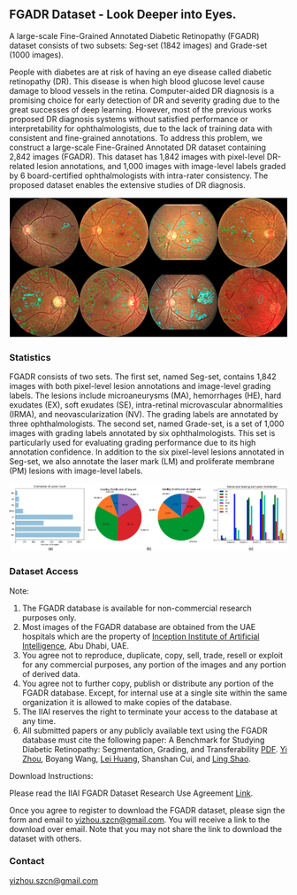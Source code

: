 ## FGADR Dataset - Look Deeper into Eyes.

A large-scale Fine-Grained Annotated Diabetic Retinopathy (FGADR) dataset consists of two subsets: Seg-set (1842 images) and Grade-set (1000 images).

People with diabetes are at risk of having an eye disease called diabetic retinopathy (DR). This disease is when high blood glucose level cause damage to blood vessels in the retina. Computer-aided DR diagnosis is a promising choice for early detection of DR and severity grading due to the great successes of deep learning. However, most of the previous works proposed DR diagnosis systems without satisfied performance or interpretability for ophthalmologists, due to the lack of training data with consistent and fine-grained annotations. To address this problem, we construct a large-scale Fine-Grained Annotated DR dataset containing 2,842 images (FGADR). This dataset has 1,842 images with pixel-level DR-related lesion annotations, and 1,000 images with image-level labels graded by 6 board-certified ophthalmologists with intra-rater consistency. The proposed dataset enables the extensive studies of DR diagnosis.

<img src="https://raw.githubusercontent.com/csyizhou/FGADR/gh-pages/img/FGADR_Annotation.png" />  

### Statistics

FGADR consists of two sets. The first set, named Seg-set, contains 1,842 images with both pixel-level lesion annotations and image-level grading labels. The lesions include microaneurysms (MA), hemorrhages (HE), hard exudates (EX), soft exudates (SE), intra-retinal microvascular abnormalities (IRMA), and neovascularization (NV). The grading labels are annotated by three ophthalmologists. The second set, named Grade-set, is a set of 1,000 images with grading labels annotated by six ophthalmologists. This set is particularly used for evaluating grading performance due to its high annotation confidence. In addition to the six pixel-level lesions annotated in Seg-set, we also annotate the laser mark (LM) and proliferate membrane (PM) lesions with image-level labels.

<img src="https://raw.githubusercontent.com/csyizhou/FGADR/gh-pages/img/FGADR_Statistics.png" />  

### Dataset Access

Note:
1. The FGADR database is available for non-commercial research purposes only.
2. Most images of the FGADR database are obtained from the UAE hospitals which are the property of [Inception Institute of Artificial Intelligence](http://www.inceptioniai.org/), Abu Dhabi, UAE.
3. You agree not to reproduce, duplicate, copy, sell, trade, resell or exploit for any commercial purposes, any portion of the images and any portion of derived data.
4. You agree not to further copy, publish or distribute any portion of the FGADR database. Except, for internal use at a single site within the same organization it is allowed to make copies of the database.
5. The IIAI reserves the right to terminate your access to the database at any time.
6. All submitted papers or any publicly available text using the FGADR database must cite the following paper:
A Benchmark for Studying Diabetic Retinopathy: Segmentation, Grading, and Transferability [PDF](https://arxiv.org/pdf/2008.09772.pdf). [Yi Zhou](https://scholar.google.co.uk/citations?user=EnDCJKMAAAAJ&hl=en), Boyang Wang, [Lei Huang](https://scholar.google.co.uk/citations?user=yTshbKkAAAAJ&hl=en), Shanshan Cui, and [Ling Shao](https://scholar.google.co.uk/citations?user=z84rLjoAAAAJ&hl=en). 


Download Instructions:

Please read the IIAI FGADR Dataset Research Use Agreement [Link](https://www.dropbox.com/s/ggahmdu2fh9ag9x/IIAI_FGADR_Research_Use_Agreement.pdf?dl=0).

Once you agree to register to download the FGADR dataset, please sign the form and email to yizhou.szcn@gmail.com. You will receive a link to the download over email. Note that you may not share the link to download the dataset with others.

### Contact

yizhou.szcn@gmail.com
